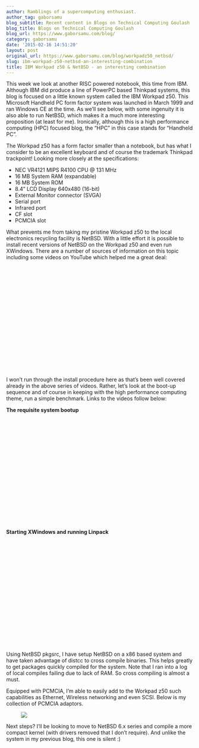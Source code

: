 ```yaml
---
author: Ramblings of a supercomputing enthusiast.
author_tag: gaborsamu
blog_subtitle: Recent content in Blogs on Technical Computing Goulash
blog_title: Blogs on Technical Computing Goulash
blog_url: https://www.gaborsamu.com/blog/
category: gaborsamu
date: '2015-02-16 14:51:20'
layout: post
original_url: https://www.gaborsamu.com/blog/workpadz50_netbsd/
slug: ibm-workpad-z50-netbsd-an-interesting-combination
title: IBM Workpad z50 & NetBSD - an interesting combination
---
```


<p>This week we look at another RISC powered notebook, this time from IBM.<br />
Although IBM did produce a line of PowerPC based Thinkpad systems, this blog
is focused on a little known system called the IBM Workpad z50. This Microsoft
Handheld PC form factor system was launched in March 1999 and ran Windows CE
at the time. As we’ll see below, with some ingenuity it is also able to run
NetBSD, which makes it a much more interesting proposition (at least for me).
Ironically, although this is a high performance computing (HPC) focused blog,
the “HPC” in this case stands for “Handheld PC”.</p>

<p>The Workpad z50 has a form factor smaller than a notebook, but has what I
consider to be an excellent keyboard and of course the trademark Thinkpad
trackpoint!  Looking more closely at the specifications:</p>

<ul>
<li>NEC VR4121 MIPS R4100 CPU @ 131 MHz</li>
<li>16 MB System RAM (expandable)</li>
<li>16 MB System ROM</li>
<li>8.4” LCD Display 640x480 (16-bit)</li>
<li>External Monitor connector (SVGA)</li>
<li>Serial port</li>
<li>Infrared port</li>
<li>CF slot</li>
<li>PCMCIA slot</li>
</ul>
<p>What prevents me from taking my pristine Workpad z50 to the local electronics
recycling facility is NetBSD. With a little effort it is possible to install
recent versions of NetBSD on the Workpad z50 and even run XWindows. There are
a number of sources of information on this topic including some videos on
YouTube which helped me a great deal:</p>


<div style="padding-bottom: 56.25%; height: 0; overflow: hidden;">
  
</div>


<p>I won’t run through the install procedure here as that’s been well covered
already in the above series of videos. Rather, let’s look at the boot-up
sequence and of course in keeping with the high performance computing theme,
run a simple benchmark. Links to the videos follow below:</p>

<p><strong>The requisite system bootup</strong>

<div style="padding-bottom: 56.25%; height: 0; overflow: hidden;">
  
</div>

</p>

<p><strong>Starting XWindows and running Linpack</strong>

<div style="padding-bottom: 56.25%; height: 0; overflow: hidden;">
  
</div>

</p>

<p>Using NetBSD pkgsrc, I have setup NetBSD on a x86 based system and have taken
advantage of distcc to cross compile binaries. This helps greatly to get
packages quickly compiled for the system. Note that I ran into a log of local
compiles failing due to lack of RAM.  So cross compiling is almost a must.</p>

<p>Equipped with PCMCIA, I’m able to easily add to the Workpad z50 such
capabilities as Ethernet, Wireless networking and even SCSI.  Below is my
collection of PCMCIA adaptors.</p>

<figure><img src="https://www.gaborsamu.com/images/pcmcia.jpg" />
</figure>

<p>Next steps?  I&rsquo;ll be looking to move to NetBSD 6.x series and compile a more
compact kernel (with drivers removed that I don&rsquo;t require). And unlike the
system in my previous blog, this one is silent :)</p>
